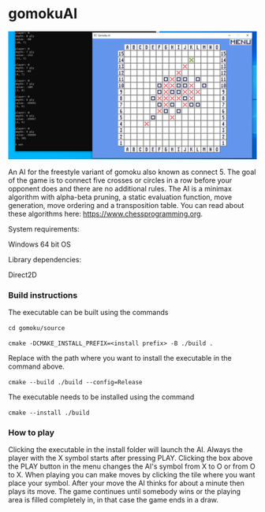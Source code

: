 # gomokuAI

![](https://github.com/karacsm/gomokuAI/blob/main/images/won.png?raw=true)

An AI for the freestyle variant of gomoku also known as connect 5. The goal of the game is to connect five crosses or circles in a row before your opponent does and there are no additional rules. The AI is a minimax algorithm with alpha-beta pruning, a static evaluation function, move generation, move ordering and a transposition table. You can read about these algorithms here: https://www.chessprogramming.org.

System requirements:

Windows 64 bit OS

Library dependencies:

Direct2D

### Build instructions

The executable can be built using the commands 

`cd gomoku/source`

`cmake -DCMAKE_INSTALL_PREFIX=<install prefix> -B ./build .`

Replace <install prefix> with the path where you want to install the executable in the command above.

`cmake --build ./build --config=Release`

The executable needs to be installed using the command

`cmake --install ./build`

### How to play

Clicking the executable in the install folder will launch the AI. Always the player with the X symbol starts after pressing PLAY. Clicking the box above the PLAY button in the menu changes the AI's symbol from X to O or from O to X. When playing you can make moves by clicking the tile where you want place your symbol. After your move the AI thinks for about a minute then plays its move. The game continues until somebody wins or the playing area is filled completely in, in that case the game ends in a draw.

